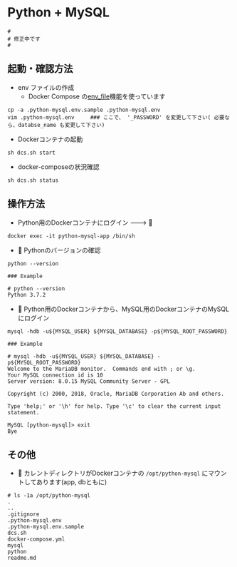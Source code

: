 # Python + MySQL

```
#
# 修正中です
#
```


## 起動・確認方法

+ env ファイルの作成
    + Docker Compose の[env_file](https://docs.docker.com/compose/environment-variables/)機能を使っています

```
cp -a .python-mysql.env.sample .python-mysql.env
vim .python-mysql.env     ### ここで、 '_PASSWORD' を変更して下さい( 必要なら、databse_name も変更して下さい)
```

+ Dockerコンテナの起動

```
sh dcs.sh start
```

+ docker-composeの状況確認

```
sh dcs.sh status
```

## 操作方法

+ Python用のDockerコンテナにログイン ---> :whale:

```
docker exec -it python-mysql-app /bin/sh
```

+ :whale: Pythonのバージョンの確認

```
python --version
```
```
### Example

# python --version
Python 3.7.2
```

+ :whale: Python用のDockerコンテナから、MySQL用のDockerコンテナのMySQLにログイン

```
mysql -hdb -u${MYSQL_USER} ${MYSQL_DATABASE} -p${MYSQL_ROOT_PASSWORD}
```
```
### Example

# mysql -hdb -u${MYSQL_USER} ${MYSQL_DATABASE} -p${MYSQL_ROOT_PASSWORD}
Welcome to the MariaDB monitor.  Commands end with ; or \g.
Your MySQL connection id is 10
Server version: 8.0.15 MySQL Community Server - GPL

Copyright (c) 2000, 2018, Oracle, MariaDB Corporation Ab and others.

Type 'help;' or '\h' for help. Type '\c' to clear the current input statement.

MySQL [python-mysql]> exit
Bye
```

## その他

+ :whale: カレントディレクトリがDockerコンテナの `/opt/python-mysql` にマウントしてあります(app, dbともに)

```
# ls -1a /opt/python-mysql
.
..
.gitignore
.python-mysql.env
.python-mysql.env.sample
dcs.sh
docker-compose.yml
mysql
python
readme.md
```
